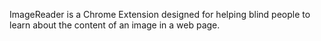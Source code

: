 ImageReader is a Chrome Extension designed for helping blind people to learn about the content of an image in a web page.
